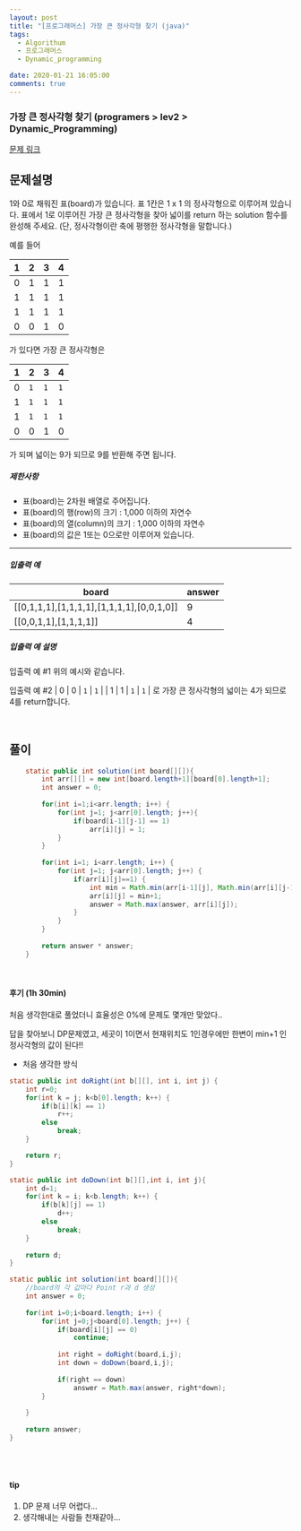 ```yaml
---
layout: post
title: "[프로그래머스] 가장 큰 정사각형 찾기 (java)"
tags:
  - Algorithum
  - 프로그래머스
  - Dynamic_programming

date: 2020-01-21 16:05:00
comments: true
---
```




###   가장 큰 정사각형 찾기 (programers > lev2 > Dynamic_Programming)

[문제 링크](https://programmers.co.kr/learn/courses/30/lessons/12905)

## 문제설명

1와 0로 채워진 표(board)가 있습니다. 표 1칸은 1 x 1 의 정사각형으로 이루어져 있습니다. 표에서 1로 이루어진 가장 큰 정사각형을 찾아 넓이를 return 하는 solution 함수를 완성해 주세요. (단, 정사각형이란 축에 평행한 정사각형을 말합니다.)

예를 들어

| 1    | 2    | 3    | 4    |
| ---- | ---- | ---- | ---- |
| 0    | 1    | 1    | 1    |
| 1    | 1    | 1    | 1    |
| 1    | 1    | 1    | 1    |
| 0    | 0    | 1    | 0    |

가 있다면 가장 큰 정사각형은

| 1    | 2    | 3    | 4    |
| ---- | ---- | ---- | ---- |
| 0    | `1`  | `1`  | `1`  |
| 1    | `1`  | `1`  | `1`  |
| 1    | `1`  | `1`  | `1`  |
| 0    | 0    | 1    | 0    |

가 되며 넓이는 9가 되므로 9를 반환해 주면 됩니다.

##### 제한사항

- 표(board)는 2차원 배열로 주어집니다.
- 표(board)의 행(row)의 크기 : 1,000 이하의 자연수
- 표(board)의 열(column)의 크기 : 1,000 이하의 자연수
- 표(board)의 값은 1또는 0으로만 이루어져 있습니다.

------

##### 입출력 예

| board                                     | answer |
| ----------------------------------------- | ------ |
| [[0,1,1,1],[1,1,1,1],[1,1,1,1],[0,0,1,0]] | 9      |
| [[0,0,1,1],[1,1,1,1]]                     | 4      |

##### 입출력 예 설명

입출력 예 #1
위의 예시와 같습니다.

입출력 예 #2
| 0 | 0 | `1` | `1` |
| 1 | 1 | `1` | `1` |
로 가장 큰 정사각형의 넓이는 4가 되므로 4를 return합니다.

<br>

## 풀이

```java
    static public int solution(int board[][]){
        int arr[][] = new int[board.length+1][board[0].length+1];
    	int answer = 0;
        
    	for(int i=1;i<arr.length; i++) {
    		for(int j=1; j<arr[0].length; j++){
    			if(board[i-1][j-1] == 1)
    				arr[i][j] = 1;
    		}
    	}
    	
        for(int i=1; i<arr.length; i++) {
        	for(int j=1; j<arr[0].length; j++) {
        		if(arr[i][j]==1) {
        			int min = Math.min(arr[i-1][j], Math.min(arr[i][j-1], arr[i-1][j-1]));
        			arr[i][j] = min+1;
        			answer = Math.max(answer, arr[i][j]);
        		}
        	}	
        }
        
        return answer * answer;
    }
```

<br>

#### 후기 (1h 30min)

처음 생각한대로 풀었더니 효율성은 0%에 문제도 몇개만 맞았다..<br>

답을 찾아보니 DP문제였고, 세곳이 1이면서 현재위치도 1인경우에만 한변이 min+1 인 정사각형의 값이 된다!!

* 처음 생각한 방식

```java
static public int doRight(int b[][], int i, int j) {
	int r=0;
	for(int k = j; k<b[0].length; k++) {
		if(b[i][k] == 1)
			r++;
		else
			break;
	}

	return r;
}

static public int doDown(int b[][],int i, int j){
	int d=1;
	for(int k = i; k<b.length; k++) {
		if(b[k][j] == 1)
			d++;
		else
			break;
	}		
	
	return d;
}

static public int solution(int board[][]){
    //board의 각 값마다 Point r과 d 생성
    int answer = 0;
    
    for(int i=0;i<board.length; i++) {
    	for(int j=0;j<board[0].length; j++) {
    		if(board[i][j] == 0)
    			continue;
    		
    		int right = doRight(board,i,j);
    		int down = doDown(board,i,j);
    		
        	if(right == down)
        		answer = Math.max(answer, right*down);
    	}
    	
    }
    
    return answer;
}
```

<br>

<br>

#### tip

1. DP 문제 너무 어렵다...
2. 생각해내는 사람들 천재같아...

<br>